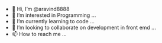 - 👋 Hi, I’m @aravind8888
- 👀 I’m interested in Programming ...
- 🌱 I’m currently learning to code ...
- 💞️ I’m looking to collaborate on development in front emd ...
- 📫 How to reach me ...

<!---
aravind8888/aravind8888 is a ✨ special ✨ repository because its `README.md` (this file) appears on your GitHub profile.
You can click the Preview link to take a look at your changes.
--->

